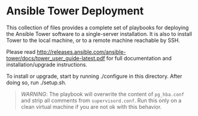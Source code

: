 Ansible Tower Deployment
========================

This collection of files provides a complete set of playbooks for deploying
the Ansible Tower software to a single-server installation. It is also to
install Tower to the local machine, or to a remote machine reachable by SSH.

Please read http://releases.ansible.com/ansible-tower/docs/tower_user_guide-latest.pdf for
full documentation and installation/upgrade instructions.

To install or upgrade, start by running ./configure in this directory. After
doing so, run ./setup.sh.

> *WARNING*: The playbook will overwrite the content
> of `pg_hba.conf` and strip all comments from `supervisord.conf`.  Run this
> only on a clean virtual machine if you are not ok with this behavior.
